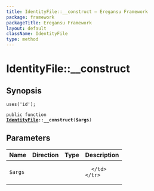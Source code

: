 ```yaml
---
title: IdentityFile::__construct — Eregansu Framework
package: framework
packageTitle: Eregansu Framework
layout: default
className: IdentityFile
type: method
---
```


# IdentityFile::__construct

## Synopsis

<code>uses('id');</code>

<code>public function <b><a href="IdentityFile">IdentityFile</a>::__construct</b>(<b>$args</b>)</code>

## Parameters

<table>
  <thead>
    <tr>
      <th>Name</th>
      <th>Direction</th>
      <th>Type</th>
      <th>Description</th>
    </tr>
  </thead>
  <tbody>
    <tr>
      <td><code>$args</code>
      <td><i></i></td>
      <td></td>
      <td>

      </td>
    </tr>
  </tbody>
</table>

